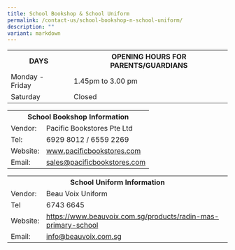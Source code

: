 ```yaml
---
title: School Bookshop & School Uniform
permalink: /contact-us/school-bookshop-n-school-uniform/
description: ""
variant: markdown
---
```

<table>
<tbody>
<tr>
<th><strong>DAYS</strong></th>
<th>OPENING HOURS FOR PARENTS/GUARDIANS</th>
</tr>
<tr>
<td>Monday - Friday&nbsp;</td>
<td>1.45pm to 3.00 pm</td>
</tr>
<tr>
<td>Saturday</td>
<td>Closed</td>
</tr>
</tbody>
</table>
<table>
<tbody>
<tr>
<th colspan="2">School Bookshop Information</th>
</tr>
<tr>
<td>Vendor:</td>
<td>Pacific Bookstores Pte Ltd</td>
</tr>
<tr>
<td>Tel:&nbsp;</td>
<td>6929 8012 / 6559 2269</td>
</tr>
<tr>
<td>Website:</td>
<td><a href="http://www.pacificbookstores.com/">www.pacificbookstores.com</a></td>
</tr>
<tr>
<td>Email:</td>
<td><a href="mailto:sales@pacificbookstores.com">sales@pacificbookstores.com</a></td>
</tr>
</tbody>
</table>
<table>
<tbody>
<tr>
<th colspan="2">School Uniform Information</th>
</tr>
<tr>
<td>Vendor:</td>
<td>Beau Voix Uniform</td>
</tr>
<tr>
<td>Tel</td>
<td>6743 6645</td>
</tr>
<tr>
<td>Website:</td>
<td><a href="https://www.beauvoix.com.sg/products/radin-mas-primary-school">https://www.beauvoix.com.sg/products/radin-mas-primary-school</a></td>
</tr>
<tr>
<td>Email:</td>
<td><a href="mailto:info@beauvoix.com.sg">info@beauvoix.com.sg</a></td>
</tr>
</tbody>
</table>